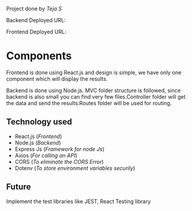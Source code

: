 Project done by _Teja S_

Backend Deployed URL: 

Frontend Deployed URL:

# Components

Frontend is done using React.js and design is simple, we have only one component which will display the results.

Backend is done using Node.js. MVC folder structure is followed, since backend is also small you can find very few files.Controller folder will get the data and send the results.Routes folder will be used for routing. 

## Technology used

- React.js (_Frontend_)
- Node.js (_Backend_)
- Express Js (_Framework for node Js_)
- Axios (_For calling an API_)
- CORS (_To eliminate the CORS Error_)
- Dotenv (_To store environment variables securily_)

## Future

Implement the test libraries like JEST, React Testing library